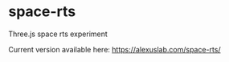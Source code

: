 # space-rts
Three.js space rts experiment

Current version available here: https://alexuslab.com/space-rts/